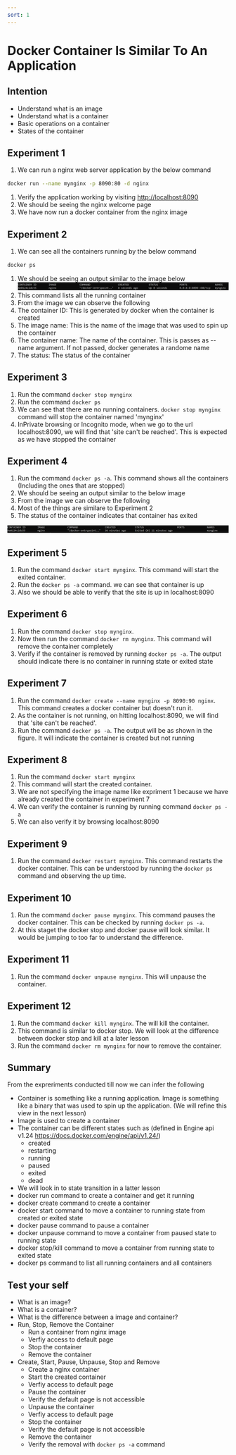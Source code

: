 ```yaml
---
sort: 1
---
```


# Docker Container Is Similar To An Application

## Intention
 * Understand what is an image
 * Understand what is a container
 * Basic operations on a container
 * States of the container

## Experiment 1
 1. We can run a nginx web server application by the below command
```bash
docker run --name mynginx -p 8090:80 -d nginx
```
 1. Verify the application working by visiting [http://localhost:8090](http://localhost:8090)
 1. We should be seeing the nginx welcome page
 1. We have now run a docker container from the nginx image

## Experiment 2
 1. We can see all the containers running by the below command
```bash
docker ps
```
 1. We should be seeing an output similar to the image below
![docker ps output](/Lesson-01-Experiment-02-Picture-01.PNG)
 1. This command lists all the running container
 1. From the image we can observe the following
   1. The container ID: This is generated by docker when the container is created
   1. The image name: This is the name of the image that was used to spin up the container
   1. The container name: The name of the container. This is passes as --name argument. If not passed, docker generates a randome name
   1. The status: The status of the container

## Experiment 3
 1. Run the command `docker stop mynginx`
 1. Run the command `docker ps`
 1. We can see that there are no running containers. `docker stop mynginx` command will stop the container named 'mynginx'
 1. InPrivate browsing or Incognito mode, when we go to the url localhost:8090, we will find that 'site can't be reached'. This is expected as we have stopped the container
 
## Experiment 4
 1. Run the command `docker ps -a`. This command shows all the containers (Including the ones that are stopped)
 1. We should be seeing an output similar to the below image
 1. From the image we can observe the following
   1. Most of the things are similare to Experiment 2
   1. The status of the container indicates that container has exited

![docker ps -a output](/Lesson-01-Experiment-04-Picture-01.PNG)
 
## Experiment 5
 1. Run the command `docker start mynginx`. This command will start the exited container.
 1. Run the `docker ps -a` command. we can see that container is up
 1. Also we should be able to verify that the site is up in localhost:8090
 
## Experiment 6
 1. Run the command `docker stop mynginx`.
 1. Now then run the command `docker rm mynginx`. This command will remove the container completely
 1. Verify if the container is removed by running `docker ps -a`. The output should indicate there is no container in running state or exited state
 
## Experiment 7
 1. Run the command `docker create --name mynginx -p 8090:90 nginx`. This command creates a docker container but doesn't run it.
 1. As the container is not running, on hitting localhost:8090, we will find that 'site can't be reached'.
 1. Run the command `docker ps -a`. The output will be as shown in the figure. It will indicate the container is created but not running
 
## Experiment 8
 1. Run the command `docker start mynginx`
 1. This command will start the created container.
 1. We are not specifying the image name like expriment 1 because we have already created the container in experiment 7
 1. We can verify the container is running by running command `docker ps -a`
 1. We can also verify it by browsing localhost:8090

## Experiment 9
 1. Run the command `docker restart mynginx`. This command restarts the docker container. This can be understood by running the `docker ps` command and observing the up time.
 
## Experiment 10
 1. Run the command `docker pause mynginx`. This command pauses the docker container. This can be checked by running `docker ps -a`.
 1. At this staget the docker stop and docker pause will look similar. It would be jumping to too far to understand the difference.
 
## Experiment 11
 1. Run the command `docker unpause mynginx`. This will unpause the container.
 
## Experiment 12
 1. Run the command `docker kill mynginx`. The will kill the container.
 1. This command is similar to docker stop. We will look at the difference between docker stop and kill at a later lesson
 1. Run the command `docker rm mynginx` for now to remove the container.

## Summary
From the expreriments conducted till now we can infer the following
 * Container is something like a running application. Image is something like a binary that was used to spin up the application. (We will refine this view in the next lesson)
 * Image is used to create a container
 * The container can be different states such as (defined in Engine api v1.24 https://docs.docker.com/engine/api/v1.24/)
   * created
   * restarting
   * running
   * paused
   * exited
   * dead
 * We will look in to state transition in a latter lesson
 * docker run command to create a container and get it running
 * docker create command to create a container
 * docker start command to move a container to running state from created or exited state
 * docker pause command to pause a container
 * docker unpause command to move a container from paused state to running state
 * docker stop/kill command to move a container from running state to exited state
 * docker ps command to list all running containers and all containers

## Test your self
 * What is an image?
 * What is a container?
 * What is the difference between a image and container?
 * Run, Stop, Remove the Container
   * Run a container from nginx image
   * Verfiy access to default page
   * Stop the container
   * Remove the container
 * Create, Start, Pause, Unpause, Stop and Remove
   * Create a nginx container
   * Start the created container
   * Verfiy access to default page
   * Pause the container
   * Verify the default page is not accessible
   * Unpause the container
   * Verfiy access to default page
   * Stop the container
   * Verify the default page is not accessible
   * Remove the container
   * Verify the removal with `docker ps -a` command

   
  
